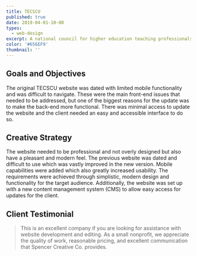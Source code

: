 ```yaml
---
title: TECSCU
published: true
date: 2019-04-01-10-00
types:
  - web-design
excerpt: A national council for higher education teaching professionals.
color: '#656EF9'
thumbnail: ''
---
```


## Goals and Objectives

The original TECSCU website was dated with limited mobile functionality and was difficult to navigate. These were the main front-end issues that needed to be addressed, but one of the biggest reasons for the update was to make the back-end more functional. There was minimal access to update the website and the client needed an easy and accessible interface to do so.

## Creative Strategy

The website needed to be professional and not overly designed but also have a pleasant and modern feel. The previous website was dated and difficult to use which was vastly improved in the new version. Mobile capabilities were added which also greatly increased usability. The requirements were achieved through simplistic, modern design and functionality for the target audience. Additionally, the website was set up with a new content management system (CMS) to allow easy access for updates for the client.

## Client Testimonial

> This is an excellent company if you are looking for assistance with website development and editing. As a small nonprofit, we appreciate the quality of work, reasonable pricing, and excellent communication that Spencer Creative Co. provides.
